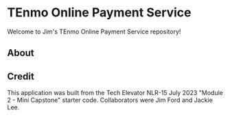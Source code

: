 # TEnmo Online Payment Service

Welcome to Jim's TEnmo Online Payment Service repository!

## About

## Credit
This application was built from the Tech Elevator NLR-15 July 2023 "Module 2 - Mini Capstone" starter code.
​Collaborators were Jim Ford and Jackie Lee.
